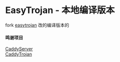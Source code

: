 # EasyTrojan - 本地编译版本 #
fork [easytrojan](https://github.com/maplecool/easytrojan) 改的编译版本的

#### 鸣谢项目 ####
[CaddyServer](https://github.com/caddyserver/caddy) </br>
[CaddyTrojan](https://github.com/imgk/caddy-trojan)
